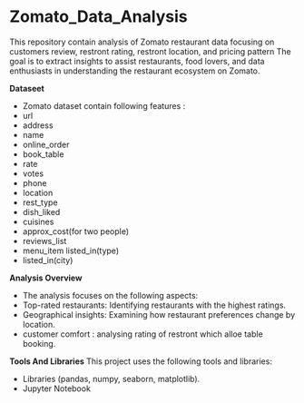 # Zomato_Data_Analysis

This repository contain analysis of Zomato restaurant data focusing on customers review, restront rating, restront location, and pricing pattern The goal is to extract insights to assist restaurants, food lovers, and data enthusiasts in understanding the restaurant ecosystem on Zomato.

**Dataseet**
* Zomato dataset contain following features :
* url	
* address	
* name	
* online_order	
* book_table	
* rate	
* votes	
* phone	
* location	
* rest_type	
* dish_liked	
* cuisines	
* approx_cost(for two people)	
* reviews_list	
* menu_item	listed_in(type)	
* listed_in(city)

**Analysis Overview**
* The analysis focuses on the following aspects:
* Top-rated restaurants: Identifying restaurants with the highest ratings.
* Geographical insights: Examining how restaurant preferences change by location.
* customer comfort : analysing rating of restront which alloe table booking.

**Tools And Libraries**
This project uses the following tools and libraries:
* Libraries (pandas, numpy, seaborn, matplotlib).
* Jupyter Notebook
